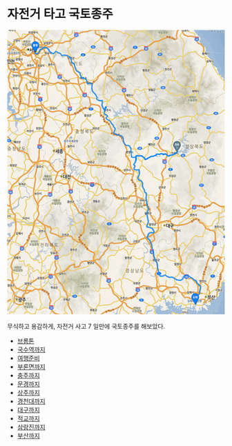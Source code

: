 # 자전거 타고 국토종주

![](maps/map-00.jpg)

무식하고 용감하게, 자전거 사고 7 일만에 국토종주를 해보았다.

* [브롬톤](bromton.md)
* [국수역까지](01-guksu.md)
* [여행준비](prepare.md)
* [부론면까지](02-buron.md)
* [충주까지](03-chungju.md)
* [문경까지](04-mungyeong.md)
* [상주까지](05-sangju.md)
* [경천대까지](06-gyeongcheon.md)
* [대구까지](07-daegu.md)
* [적교까지](08-jukgyo.md)
* [삼랑진까지](09-samnang.md)
* [부산까지](10-pusan.md)
